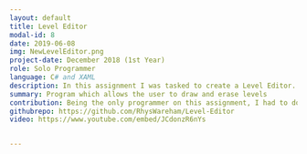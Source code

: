```yaml
---
layout: default
title: Level Editor
modal-id: 8
date: 2019-06-08
img: NewLevelEditor.png
project-date: December 2018 (1st Year)
role: Solo Programmer
language: C# and XAML
description: In this assignment I was tasked to create a Level Editor. The requirements for this, were to be able to import and split up a tilemap, place and delete sprites on an extendable grid, and save/load "drawings". This was the first time using two different programming languages simultaneously. In XAML, I had to program and design the layout of the window of which the user would navigate through the available sprites, and choose which tools to use.
summary: Program which allows the user to draw and erase levels
contribution: Being the only programmer on this assignment, I had to do all coding and design myself. <br><br>Mechanics implemented<ul><li>Loading Sprites from a Tilemap</li><li>Scrollbar to Browse Available Sprites</li><li>Drawing on a Grid with a Specific Sprite</li><li>Erasing Specific Sprites</li><li>Saving Files</li><li>Loading Files</li><li>Extendable Grid</li></ul>
githubrepo: https://github.com/RhysWareham/Level-Editor
video: https://www.youtube.com/embed/JCdonzR6nYs


---
```

